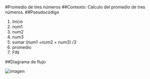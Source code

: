 #Promedio de tres números
##Contexto: 
Cálculo del promedio de tres números.
##Pseudocódigo
1. Inicio
2. num1
3. num2
4. num3
5. sumar (num1 +num2 + num3) /3
6. promedio  
7. FIN

##Diagrama de flujo 

![imagen](http://4.1m.yt/orx1Ak.jpg)